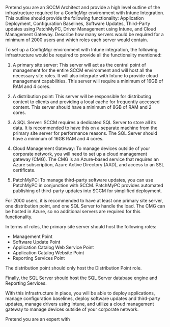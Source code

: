 
Pretend you are an SCCM Architect and provide a high level outline of the infrastructure required for a ConfigMgr environment with Intune Integration.   This outline should provide the following functionality: Application Deployment, Configuration Baselines, Software Updates, Third-Party updates using PatchMyPC, Driver Management using Intune, and Cloud Management Gateway.   Describe how many servers would be required for a minimum of 2000 users and which roles each server would contain.


To set up a ConfigMgr environment with Intune integration, the following infrastructure would be required to provide all the functionality mentioned:

1. A primary site server: This server will act as the central point of management for the entire SCCM environment and will host all the necessary site roles. It will also integrate with Intune to provide cloud management capabilities. This server will require a minimum of 16GB of RAM and 4 cores.

2. A distribution point: This server will be responsible for distributing content to clients and providing a local cache for frequently accessed content. This server should have a minimum of 8GB of RAM and 2 cores.

3. A SQL Server: SCCM requires a dedicated SQL Server to store all its data. It is recommended to have this on a separate machine from the primary site server for performance reasons. The SQL Server should have a minimum of 16GB RAM and 4 cores.

4. Cloud Management Gateway: To manage devices outside of your corporate network, you will need to set up a cloud management gateway (CMG). The CMG is an Azure-based service that requires an Azure subscription, Azure Active Directory (AAD), and access to an SSL certificate. 

5. PatchMyPC: To manage third-party software updates, you can use PatchMyPC in conjunction with SCCM. PatchMyPC provides automated publishing of third-party updates into SCCM for simplified deployment.

For 2000 users, it is recommended to have at least one primary site server, one distribution point, and one SQL Server to handle the load. The CMG can be hosted in Azure, so no additional servers are required for this functionality.

In terms of roles, the primary site server should host the following roles:

- Management Point
- Software Update Point
- Application Catalog Web Service Point
- Application Catalog Website Point
- Reporting Services Point

The distribution point should only host the Distribution Point role.

Finally, the SQL Server should host the SQL Server database engine and Reporting Services. 

With this infrastructure in place, you will be able to deploy applications, manage configuration baselines, deploy software updates and third-party updates, manage drivers using Intune, and utilize a cloud management gateway to manage devices outside of your corporate network.


Pretend you are an expert with 